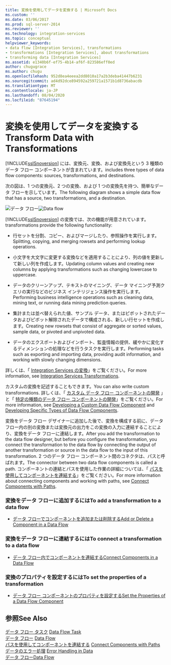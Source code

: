 ```yaml
---
title: 変換を使用してデータを変換する | Microsoft Docs
ms.custom: ''
ms.date: 03/06/2017
ms.prod: sql-server-2014
ms.reviewer: ''
ms.technology: integration-services
ms.topic: conceptual
helpviewer_keywords:
- data flow [Integration Services], transformations
- transformations [Integration Services], about transformations
- transforming data [Integration Services]
ms.assetid: e1340b6f-ef75-4b14-af6f-823586eff0ed
author: chugugrace
ms.author: chugu
ms.openlocfilehash: 952d8ea4eeea2dd8010a17a2b3deba41447b6231
ms.sourcegitcommit: ad4d92dce894592a259721a1571b1d8736abacdb
ms.translationtype: MT
ms.contentlocale: ja-JP
ms.lasthandoff: 08/04/2020
ms.locfileid: "87645194"
---
```

# <a name="transform-data-with-transformations"></a><span data-ttu-id="5b5ff-102">変換を使用してデータを変換する</span><span class="sxs-lookup"><span data-stu-id="5b5ff-102">Transform Data with Transformations</span></span>
  [!INCLUDE[ssISnoversion](../../../includes/ssisnoversion-md.md)] <span data-ttu-id="5b5ff-103">には、変換元、変換、および変換先という 3 種類のデータ フロー コンポーネントが含まれています。</span><span class="sxs-lookup"><span data-stu-id="5b5ff-103">includes three types of data flow components: sources, transformations, and destinations.</span></span>  
  
 <span data-ttu-id="5b5ff-104">次の図は、1 つの変換元、2 つの変換、および 1 つの変換先を持つ、簡単なデータ フローを示しています。</span><span class="sxs-lookup"><span data-stu-id="5b5ff-104">The following diagram shows a simple data flow that has a source, two transformations, and a destination.</span></span>  
  
 <span data-ttu-id="5b5ff-105">![データ フロー](../../media/mw-dts-08.gif "Data flow")</span><span class="sxs-lookup"><span data-stu-id="5b5ff-105">![Data flow](../../media/mw-dts-08.gif "Data flow")</span></span>  
  
 [!INCLUDE[ssISnoversion](../../../includes/ssisnoversion-md.md)] <span data-ttu-id="5b5ff-106">の変換では、次の機能が用意されています。</span><span class="sxs-lookup"><span data-stu-id="5b5ff-106">transformations provide the following functionality:</span></span>  
  
-   <span data-ttu-id="5b5ff-107">行セットを分割、コピー、およびマージしたり、参照操作を実行します。</span><span class="sxs-lookup"><span data-stu-id="5b5ff-107">Splitting, copying, and merging rowsets and performing lookup operations.</span></span>  
  
-   <span data-ttu-id="5b5ff-108">小文字を大文字に変更する変換などを適用することにより、列の値を更新して新しい列を作成します。</span><span class="sxs-lookup"><span data-stu-id="5b5ff-108">Updating column values and creating new columns by applying transformations such as changing lowercase to uppercase.</span></span>  
  
-   <span data-ttu-id="5b5ff-109">データのクリーンアップ、テキストのマイニング、データ マイニング予測クエリの実行などのビジネス インテリジェンス操作を実行します。</span><span class="sxs-lookup"><span data-stu-id="5b5ff-109">Performing business intelligence operations such as cleaning data, mining text, or running data mining prediction queries.</span></span>  
  
-   <span data-ttu-id="5b5ff-110">集計または並べ替えられた値、サンプル データ、またはピボットされたデータおよびピボット解除されたデータで構成される、新しい行セットを作成します。</span><span class="sxs-lookup"><span data-stu-id="5b5ff-110">Creating new rowsets that consist of aggregate or sorted values, sample data, or pivoted and unpivoted data.</span></span>  
  
-   <span data-ttu-id="5b5ff-111">データのエクスポートおよびインポート、監査情報の提供、緩やかに変化するディメンションの処理などを行うタスクを実行します。</span><span class="sxs-lookup"><span data-stu-id="5b5ff-111">Performing tasks such as exporting and importing data, providing audit information, and working with slowly changing dimensions.</span></span>  
  
 <span data-ttu-id="5b5ff-112">詳しくは、「 [Integration Services の変換](integration-services-transformations.md)」をご覧ください。</span><span class="sxs-lookup"><span data-stu-id="5b5ff-112">For more information, see [Integration Services Transformations](integration-services-transformations.md).</span></span>  
  
 <span data-ttu-id="5b5ff-113">カスタムの変換を記述することもできます。</span><span class="sxs-lookup"><span data-stu-id="5b5ff-113">You can also write custom transformations.</span></span> <span data-ttu-id="5b5ff-114">詳しくは、「 [カスタム データ フロー コンポーネントの開発](../../extending-packages-custom-objects/data-flow/developing-a-custom-data-flow-component.md) 」と「 [特定の種類のデータ フロー コンポーネントの開発](../../extending-packages-custom-objects-data-flow-types/developing-specific-types-of-data-flow-components.md)」をご覧ください。</span><span class="sxs-lookup"><span data-stu-id="5b5ff-114">For more information, see [Developing a Custom Data Flow Component](../../extending-packages-custom-objects/data-flow/developing-a-custom-data-flow-component.md) and [Developing Specific Types of Data Flow Components](../../extending-packages-custom-objects-data-flow-types/developing-specific-types-of-data-flow-components.md).</span></span>  
  
 <span data-ttu-id="5b5ff-115">変換をデータ フロー デザイナーに追加した後で、変換を構成する前に、データ フロー内の別の変換または変換元の出力をこの変換の入力に連結することにより、変換をデータ フローに連結します。</span><span class="sxs-lookup"><span data-stu-id="5b5ff-115">After you add the transformation to the data flow designer, but before you configure the transformation, you connect the transformation to the data flow by connecting the output of another transformation or source in the data flow to the input of this transformation.</span></span> <span data-ttu-id="5b5ff-116">2 つのデータ フロー コンポーネント間のコネクタは、パスと呼ばれます。</span><span class="sxs-lookup"><span data-stu-id="5b5ff-116">The connector between two data flow components is called a path.</span></span> <span data-ttu-id="5b5ff-117">コンポーネントの連結とパスを使用した作業の詳細については、「 [パスを使用してコンポーネントを連結する](../../connect-components-with-paths.md)」をご覧ください。</span><span class="sxs-lookup"><span data-stu-id="5b5ff-117">For more information about connecting components and working with paths, see [Connect Components with Paths](../../connect-components-with-paths.md).</span></span>  
  
### <a name="to-add-a-transformation-to-a-data-flow"></a><span data-ttu-id="5b5ff-118">変換をデータ フローに追加するには</span><span class="sxs-lookup"><span data-stu-id="5b5ff-118">To add a transformation to a data flow</span></span>  
  
-   [<span data-ttu-id="5b5ff-119">データ フローでコンポーネントを追加または削除する</span><span class="sxs-lookup"><span data-stu-id="5b5ff-119">Add or Delete a Component in a Data Flow</span></span>](../add-or-delete-a-component-in-a-data-flow.md)  
  
### <a name="to-connect-a-transformation-to-a-data-flow"></a><span data-ttu-id="5b5ff-120">変換をデータ フローに連結するには</span><span class="sxs-lookup"><span data-stu-id="5b5ff-120">To connect a transformation to a data flow</span></span>  
  
-   [<span data-ttu-id="5b5ff-121">データ フロー内でコンポーネントを連結する</span><span class="sxs-lookup"><span data-stu-id="5b5ff-121">Connect Components in a Data Flow</span></span>](../connect-components-in-a-data-flow.md)  
  
### <a name="to-set-the-properties-of-a-transformation"></a><span data-ttu-id="5b5ff-122">変換のプロパティを設定するには</span><span class="sxs-lookup"><span data-stu-id="5b5ff-122">To set the properties of a transformation</span></span>  
  
-   [<span data-ttu-id="5b5ff-123">データ フロー コンポーネントのプロパティを設定する</span><span class="sxs-lookup"><span data-stu-id="5b5ff-123">Set the Properties of a Data Flow Component</span></span>](../set-the-properties-of-a-data-flow-component.md)  
  
## <a name="see-also"></a><span data-ttu-id="5b5ff-124">参照</span><span class="sxs-lookup"><span data-stu-id="5b5ff-124">See Also</span></span>  
 <span data-ttu-id="5b5ff-125">[データ フロー タスク](../../control-flow/data-flow-task.md) </span><span class="sxs-lookup"><span data-stu-id="5b5ff-125">[Data Flow Task](../../control-flow/data-flow-task.md) </span></span>  
 <span data-ttu-id="5b5ff-126">[データ フロー](../data-flow.md) </span><span class="sxs-lookup"><span data-stu-id="5b5ff-126">[Data Flow](../data-flow.md) </span></span>  
 <span data-ttu-id="5b5ff-127">[パスを使用してコンポーネントを連結する](../../connect-components-with-paths.md) </span><span class="sxs-lookup"><span data-stu-id="5b5ff-127">[Connect Components with Paths](../../connect-components-with-paths.md) </span></span>  
 <span data-ttu-id="5b5ff-128">[データのエラー処理](../error-handling-in-data.md) </span><span class="sxs-lookup"><span data-stu-id="5b5ff-128">[Error Handling in Data](../error-handling-in-data.md) </span></span>  
 [<span data-ttu-id="5b5ff-129">データ フロー</span><span class="sxs-lookup"><span data-stu-id="5b5ff-129">Data Flow</span></span>](../data-flow.md)  
  
  
